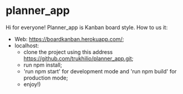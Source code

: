 # planner_app

Hi for everyone!
Planner_app is Kanban board style.
How to us it:
 - Web: https://boardkanban.herokuapp.com/;
 - localhost:
    - clone the project using this address https://github.com/trukhilio/planner_app.git;
    - run npm install;
    - 'run npm start' for development mode and 'run npm build' for production mode;
    - enjoy!)